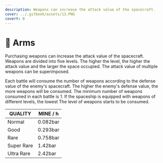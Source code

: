 ```yaml
---
description: Weapons can increase the attack value of the spacecraft.
cover: ../.gitbook/assets/13.PNG
coverY: 0
---
```


# 🚀 Arms

Purchasing weapons can increase the attack value of the spacecraft. Weapons are divided into five levels. The higher the level, the higher the attack value and the larger the space occupied. The attack value of multiple weapons can be superimposed.

Each battle will consume the number of weapons according to the defense value of the enemy's spacecraft. The higher the enemy's defense value, the more weapons will be consumed. The minimum number of weapons consumed in each battle is 1. If the spaceship is equipped with weapons of different levels, the lowest The level of weapons starts to be consumed.



| QUALITY    | MINE / h |
| ---------- | -------- |
| Normal     | 0.082bar |
| Good       | 0.293bar |
| Rare       | 0.758bar |
| Super Rare | 1.42bar  |
| Ultra Rare | 2.42bar  |
